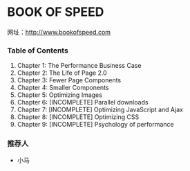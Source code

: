 # BOOK OF SPEED

网址：http://www.bookofspeed.com

### Table of Contents

1. Chapter 1: The Performance Business Case
2. Chapter 2: The Life of Page 2.0
3. Chapter 3: Fewer Page Components
4. Chapter 4: Smaller Components
5. Chapter 5: Optimizing Images
6. Chapter 6: [INCOMPLETE] Parallel downloads
7. Chapter 7: [INCOMPLETE] Optimizing JavaScript and Ajax
8. Chapter 8: [INCOMPLETE] Optimizing CSS
9. Chapter 9: [INCOMPLETE] Psychology of performance

### 推荐人
* 小马